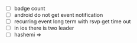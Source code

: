 - [ ] badge count
- [ ] android do not get event notification
- [ ] recurring event long term with rsvp get time out
- [ ] in ios there is two leader
- [ ] hashemi =>